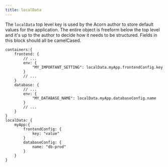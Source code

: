 ```yaml
---
title: localData
---
```


The `localData` top level key is used by the Acorn author to store default values for the application. The entire object is freeform below the top level and it's up to the author to decide how it needs to be structured. Fields in this block should all be camelCased.

```cue
containers:{
    frontend: {
        // ...
        env: {
            "MY_IMPORTANT_SETTING": localData.myApp.frontendConfig.key
        }
        // ...
    }
    database: {
        // ...
        env: {
            "MY_DATABASE_NAME": localData.myApp.databaseConfig.name
        }
        // ...
    }
}
localData: {
    myApp:{
        frontendConfig: {
            key: "value"
        }
        databaseConfig: {
            name: "db-prod"
        }
    }
}
```
